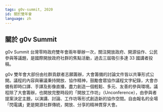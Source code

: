 ```yaml
---
tags: g0v-summit, 2020
id: 關於雙年會
language: zh
---
```

## 關於 g0v Summit

g0v Summit 台灣零時政府雙年會兩年舉辦一次，關注開放政府、開源協作、公民參與等議題，是國際開放政府社群的焦點活動，過去三屆吸引多達 33 國講者投稿。

g0v 雙年會大部份由社群貢獻者志願籌辦，大會籌備的討論文件皆以共筆形式公開。議程的內容與審議秉持開放、協作精神，鼓勵會眾協作議程文字紀錄，大會亦備有即時口譯、手譯及影像直播，盡力創造一個輕鬆、多元、友善的參與環境。議程除了大會籌辦，也開放完整時段的「開放工作坊」（Unconference），由參與者提案決定主題，以演講、討論、工作坊等形式創造新的協作空間。自由報名的全場「閃電講」更是開源社群傳統，開放、分享的精神貫穿大會。
